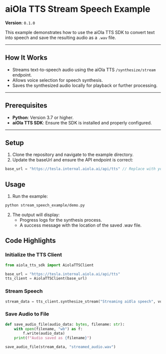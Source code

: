 # aiOla TTS Stream Speech Example

**Version**: `0.1.0`

This example demonstrates how to use the aiOla TTS SDK to convert text into speech and save the resulting audio as a `.wav` file.

---

## How It Works

- Streams text-to-speech audio using the aiOla TTS `/synthesize/stream` endpoint.
- Allows voice selection for speech synthesis.
- Saves the synthesized audio locally for playback or further processing.

---

## Prerequisites

- **Python**: Version 3.7 or higher.
- **aiOla TTS SDK**: Ensure the SDK is installed and properly configured.

---

## Setup

1.	Clone the repository and navigate to the example directory.
2.	Update the baseUrl and ensure the API endpoint is correct:
   ```javascript
   base_url = "https://tesla.internal.aiola.ai/api/tts" // Replace with your API base URL
   ```

## Usage

1.	Run the example:
   ```bash
   python stream_speech_example/demo.py
   ```
2. The output will display:
	- Progress logs for the synthesis process.
	- A success message with the location of the saved .wav file.

## Code Highlights

### Initialize the TTS Client

```python
from aiola_tts_sdk import AiolaTTSClient

base_url = "https://tesla.internal.aiola.ai/api/tts"
tts_client = AiolaTTSClient(base_url)
```

### Stream Speech
```python
stream_data = tts_client.synthesize_stream("Streaming aiOla speech", voice="af_bella")
```

### Save Audio to File
```python
def save_audio_file(audio_data: bytes, filename: str):
    with open(filename, "wb") as f:
        f.write(audio_data)
    print(f"Audio saved as {filename}")

save_audio_file(stream_data, "streamed_audio.wav")
```
